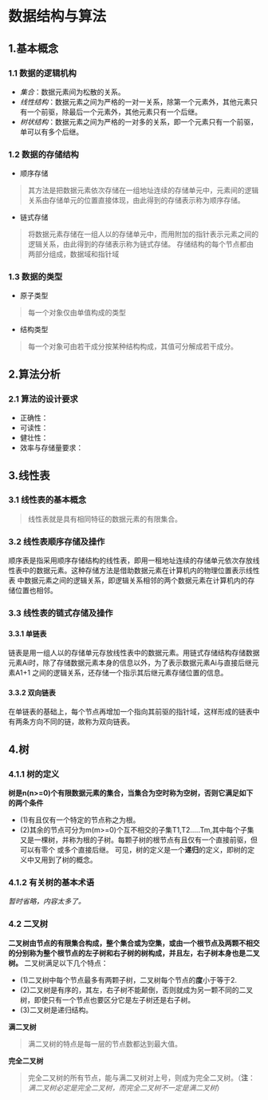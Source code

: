 # 数据结构与算法
## 1.基本概念
### 1.1 数据的逻辑机构
+ *集合*：数据元素间为松散的关系。
+ *线性结构*：数据元素之间为严格的一对一关系，除第一个元素外，其他元素只有一个前驱，除最后一个元素外，其他元素只有一个后继。
+ *树状结构*：数据元素之间为严格的一对多的关系，即一个元素只有一个前驱，单可以有多个后继。

### 1.2 数据的存储结构
+ 顺序存储
> 其方法是把数据元素依次存储在一组地址连续的存储单元中，元素间的逻辑关系由存储单元的位置直接体现，由此得到的存储表示称为顺序存储。
+ 链式存储
> 将数据元素存储在一组人以的存储单元中，而用附加的指针表示元素之间的逻辑关系，由此得到的存储表示称为链式存储。
存储结构的每个节点都由两部分组成，数据域和指针域

### 1.3 数据的类型
+ 原子类型
> 每一个对象仅由单值构成的类型
+ 结构类型
> 每一个对象可由若干成分按某种结构构成，其值可分解成若干成分。

## 2.算法分析
### 2.1 算法的设计要求
+ 正确性：
+ 可读性：
+ 健壮性：
+ 效率与存储量要求： 

## 3.线性表
### 3.1 线性表的基本概念
> 线性表就是具有相同特征的数据元素的有限集合。 

### 3.2 线性表顺序存储及操作
  顺序表是指采用顺序存储结构的线性表，即用一租地址连续的存储单元依次存放线性表中的数据元素。这种存储方法是借助数据元素在计算机内的物理位置表示线性表
中数据元素之间的逻辑关系，即逻辑关系相邻的两个数据元素在计算机内的存储位置也相邻。

### 3.3 线性表的链式存储及操作
#### 3.3.1 单链表
链表是用一组人以的存储单元存放线性表中的数据元素。用链式存储结构存储数据元素Ai时，除了存储数据元素本身的信息以外，为了表示数据元素Ai与直接后继元素A1+1
之间的逻辑关系，还存储一个指示其后继元素存储位置的信息。
#### 3.3.2 双向链表
在单链表的基础上，每个节点再增加一个指向其前驱的指针域，这样形成的链表中有两条方向不同的链，故称为双向链表。

## 4.树
### 4.1.1 树的定义
**树是n(n>=0)个有限数据元素的集合，当集合为空时称为空树，否则它满足如下的两个条件**
+ (1)有且仅有一个特定的节点称之为根。
+ (2)其余的节点可分为m(m>=0)个互不相交的子集T1,T2.....Tm,其中每个子集又是一棵树，并称为根的子树。每颗子树的根节点有且仅有一个直接前驱，但可以有零个
或多个直接后继。
可见，树的定义是一个**递归**的定义，即树的定义中又用到了树的概念。

### 4.1.2 有关树的基本术语
*暂时省略，内容太多了。*

### 4.2 二叉树
**二叉树由节点的有限集合构成，整个集合或为空集，或由一个根节点及两颗不相交的分别称为整个根节点的左子树和右子树的树构成，并且左，右子树本身也是二叉树。**
二叉树满足以下几个特点：
+ (1)二叉树中每个节点最多有两颗子树，二叉树每个节点的**度**小于等于2.
+ (2)二叉树是有序的，其左，右子树不能颠倒，否则就成为另一颗不同的二叉树，即使只有一个节点也要区分它是左子树还是右子树。
+ (3)二叉树是递归结构。

**满二叉树**
> 满二叉树的特点是每一层的节点数都达到最大值。

**完全二叉树**
> 完全二叉树的所有节点，能与满二叉树对上号，则成为完全二叉树。（**注**：*满二叉树必定是完全二叉树，而完全二叉树不一定是满二叉树*）




